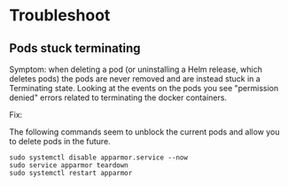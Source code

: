 # Troubleshoot

## Pods stuck terminating

Symptom: when deleting a pod (or uninstalling a Helm release, which deletes pods) the pods are never removed and are instead stuck in a Terminating state. 
Looking at the events on the pods you see "permission denied" errors related to terminating the docker containers.

Fix:

The following commands seem to unblock the current pods and allow you to delete pods in the future.
```
sudo systemctl disable apparmor.service --now
sudo service apparmor teardown
sudo systemctl restart apparmor
```
